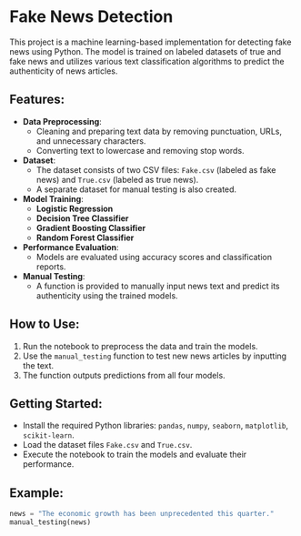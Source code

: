 # Fake News Detection

This project is a machine learning-based implementation for detecting fake news using Python. The model is trained on labeled datasets of true and fake news and utilizes various text classification algorithms to predict the authenticity of news articles.

## Features:
- **Data Preprocessing**: 
  - Cleaning and preparing text data by removing punctuation, URLs, and unnecessary characters.
  - Converting text to lowercase and removing stop words.
- **Dataset**:
  - The dataset consists of two CSV files: `Fake.csv` (labeled as fake news) and `True.csv` (labeled as true news).
  - A separate dataset for manual testing is also created.
- **Model Training**:
  - **Logistic Regression**
  - **Decision Tree Classifier**
  - **Gradient Boosting Classifier**
  - **Random Forest Classifier**
- **Performance Evaluation**:
  - Models are evaluated using accuracy scores and classification reports.
- **Manual Testing**:
  - A function is provided to manually input news text and predict its authenticity using the trained models.

## How to Use:
1. Run the notebook to preprocess the data and train the models.
2. Use the `manual_testing` function to test new news articles by inputting the text.
3. The function outputs predictions from all four models.

## Getting Started:
- Install the required Python libraries: `pandas`, `numpy`, `seaborn`, `matplotlib`, `scikit-learn`.
- Load the dataset files `Fake.csv` and `True.csv`.
- Execute the notebook to train the models and evaluate their performance.

## Example:
```python
news = "The economic growth has been unprecedented this quarter."
manual_testing(news)
